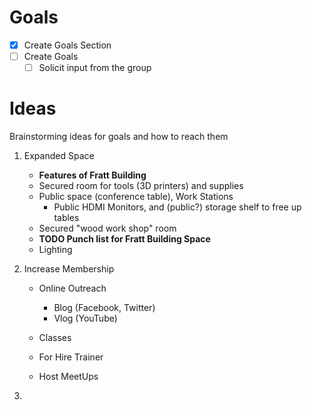 # Goals

- [x] Create Goals Section
- [ ] Create Goals
  - [ ] Solicit input from the group
  
# Ideas
Brainstorming ideas for goals and how to reach them



1. Expanded Space
    - **Features of Fratt Building**
    - Secured room for tools (3D printers) and supplies
    - Public space (conference table), Work Stations
      - Public HDMI Monitors, and (public?) storage shelf to free up tables
    - Secured "wood work shop" room
    - **TODO Punch list for Fratt Building Space**
    - Lighting

1. Increase Membership

   - Online Outreach
       - Blog (Facebook, Twitter)
       - Vlog (YouTube)

   - Classes
   - For Hire Trainer
   - Host MeetUps

1. 
